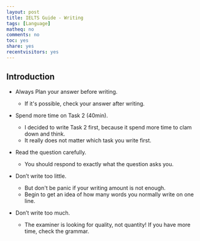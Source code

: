 ```yaml
---
layout: post 
title: IELTS Guide - Writing
tags: [Language]
matheq: no
comments: no
toc: yes
share: yes
recentvisitors: yes
---
```


## Introduction

- Always Plan your answer before writing.
  - If it's possible, check your answer after writing.
- Spend more time on Task 2 (40min).
  - I decided to write Task 2 first, because it spend more time to clam down and think.
  - It really does not matter which task you write first. 

- Read the question carefully.
  - You should respond to exactly what the question asks you.
- Don’t write too little.
  - But don't be panic if your writing amount is not enough.
  - Begin to get an idea of how many words you normally write on one line. 
- Don’t write too much.
  - The examiner is looking for quality, not quantity! If you have more time, check the grammar.
